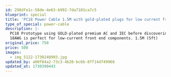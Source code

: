 ```yaml
---
id: 298dfe1c-58de-4e63-b992-7da7101ca7c5
blueprint: special
title: 'PC18 Power Cable 1.5M with gold-plated plugs for low current front end component PROTOTYPE'
type_of_special: power-cable
description: |-
  PC18 Prototype using GOLD-plated premium AC and IEC before discovering Ag Viborg/Furutech.
  18AWG is perfect for low-current front end components. 1.5M (5ft)
original_price: 750
price: 500
images:
  - img_5122-1730248993.jpg
updated_by: a00f84a2-73c3-4b20-bc6b-8ff14df49968
updated_at: 1730390443
---
```

